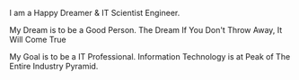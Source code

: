 I am a Happy Dreamer & IT Scientist Engineer.

My Dream is to be a Good Person. The Dream If You Don't Throw Away, It Will Come True

My Goal is to be a IT Professional. Information Technology is at Peak of The Entire Industry Pyramid.

